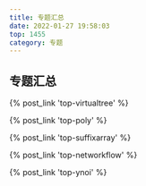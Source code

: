 ```yaml
---
title: 专题汇总
date: 2022-01-27 19:58:03
top: 1455
category: 专题
---
```


## 专题汇总

<!-- more -->

{% post_link 'top-virtualtree' %} </br>

{% post_link 'top-poly' %} </br>

{% post_link 'top-suffixarray' %} </br>

{% post_link 'top-networkflow' %} </br>

{% post_link 'top-ynoi' %}